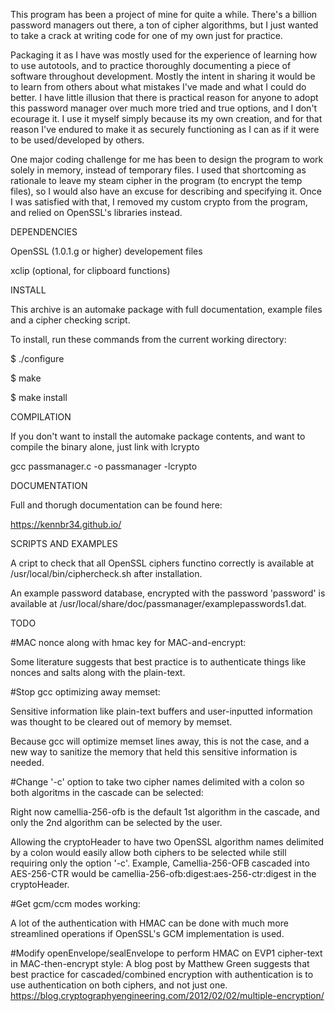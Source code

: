 This program has been a project of mine for quite a while.  There's a billion password managers out there, a ton of cipher algorithms,
but I just wanted to take a crack at writing code for one of my own just for practice.

Packaging it as I have was mostly used for the experience of learning how to use autotools, and to practice thoroughly documenting
a piece of software throughout development. Mostly the intent in sharing it would be to learn from others about what mistakes I've 
made and what I could do better.  I have little illusion that there is practical reason for anyone to adopt this password manager
over much more tried and true options, and I don't ecourage it.  I use it myself simply because its my own creation, and for
that reason I've endured to make it as securely functioning as I can as if it were to be used/developed by others.

One major coding challenge for me has been to design the program to work solely in memory, instead of temporary files. I used 
that shortcoming as rationale to leave my steam cipher in the program (to encrypt the temp files), so I would also have an excuse 
for describing and specifying it. Once I was satisfied with that, I removed my custom crypto from the program, and relied on 
OpenSSL's libraries instead.

DEPENDENCIES

OpenSSL (1.0.1.g or higher) developement files

xclip (optional, for clipboard functions)

INSTALL

This archive is an automake package with full documentation, example files and a cipher checking script.

To install, run these commands from the current working directory:

$ ./configure

$ make

$ make install

COMPILATION

If you don't want to install the automake package contents, and want to compile the binary alone, just link with lcrypto

gcc passmanager.c -o passmanager -lcrypto

DOCUMENTATION

Full and thorugh documentation can be found here:

https://kennbr34.github.io/

SCRIPTS AND EXAMPLES

A cript to check that all OpenSSL ciphers functino correctly is available at /usr/local/bin/ciphercheck.sh after installation.

An example password database, encrypted with the password 'password' is available at /usr/local/share/doc/passmanager/examplepasswords1.dat.

TODO

#MAC nonce along with hmac key for MAC-and-encrypt:

Some literature suggests that best practice is to authenticate things like nonces and salts along with the plain-text.

#Stop gcc optimizing away memset:

Sensitive information like plain-text buffers and user-inputted information was thought to be cleared out of memory by memset.

Because gcc will optimize memset lines away, this is not the case, and a new way to sanitize the memory that held this sensitive
information is needed.

#Change '-c' option to take two cipher names delimited with a colon so both algoritms in the cascade can be selected:

Right now camellia-256-ofb is the default 1st algorithm in the cascade, and only the 2nd algorithm can be selected by the user.

Allowing the cryptoHeader to have two OpenSSL algorithm names delimited by a colon would easily allow both ciphers to be selected
while still requiring only the option '-c'.  Example, Camellia-256-OFB cascaded into AES-256-CTR would 
be camellia-256-ofb:digest:aes-256-ctr:digest in the cryptoHeader.

#Get gcm/ccm modes working:

A lot of the authentication with HMAC can be done with much more streamlined operations if OpenSSL's GCM implementation is used.


#Modify openEnvelope/sealEnvelope to perform HMAC on EVP1 cipher-text in MAC-then-encrypt style:
A blog post by Matthew Green suggests that best practice for cascaded/combined encryption with authentication is to use
authentication on both ciphers, and not just one.
https://blog.cryptographyengineering.com/2012/02/02/multiple-encryption/

